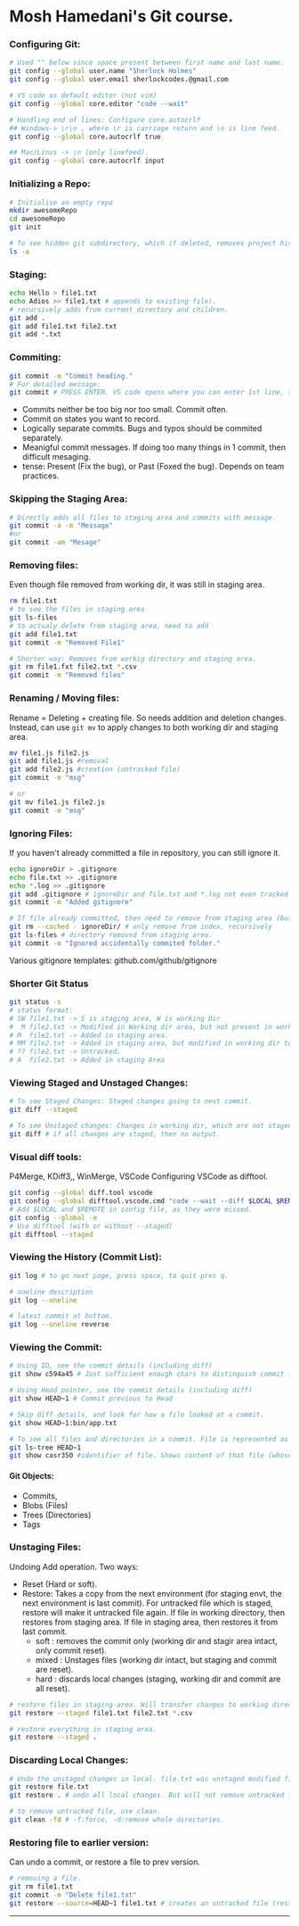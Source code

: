 # Mosh Hamedani's Git course.

### Configuring Git:

```bash
# Used "" below since space present between first name and last name.
git config --global user.name "Sherlock Holmes"
git config --global user.email sherlockcodes.@gmail.com

# VS code as default editor (not vim)
git config --global core.editor "code --wait"

# Handling end of lines: Configure core.autocrlf
## Windows-> \r\n , where \r is carriage return and \n is line feed.
git config --global core.autocrlf true

## Mac/Linus -> \n (only linefeed).
git config --global core.autocrlf input
```

### Initializing a Repo:

```bash
# Initialise an empty repo
mkdir awesomeRepo
cd awesomeRepo
git init

# To see hidden git subdirectory, which if deleted, removes project history.
ls -a
```

### Staging:

```bash
echo Hello > file1.txt
echo Adios >> file1.txt # appends to existing file).
# recursively adds from current directory and children.
git add .
git add file1.txt file2.txt
git add *.txt
```

### Commiting:

```bash
git commit -m "Commit heading."
# For detailed message:
git commit # PRESS ENTER. VS code opens where you can enter 1st line, then leave a line empty and then type detailed message from thrid line onwards.
```

- Commits neither be too big nor too small. Commit often.
- Commit on states you want to record.
- Logically separate commits. Bugs and typos should be commited separately.
- Meanigful commit messages. If doing too many things in 1 commit, then difficult mesaging.
- tense: Present (Fix the bug), or Past (Foxed the bug). Depends on team practices.

### Skipping the Staging Area:

```bash
# Directly adds all files to staging area and commits with message.
git commit -a -m "Message"
#or
git commit -am "Mesage"
```

### Removing files:

Even though file removed from working dir, it was still in staging area.

```bash
rm file1.txt
# to see the files in staging area
git ls-files
# to actualy delete from staging area, need to add
git add file1.txt
git commit -m "Removed File1"

# Shorter way: Removes from workig directory and staging area.
git rm file1.fxt file2.txt *.csv
git commit -m "Removed files"
```

### Renaming / Moving files:

Rename = Deleting + creating file. So needs addition and deletion changes. Instead, can use `git mv` to apply changes to both working dir and staging area.

```bash
mv file1.js file2.js
git add file1.js #removal
git add file2.js #creation (untracked file)
git commit -m "msg"

# or
git mv file1.js file2.js
git commit -m "msg"
```

### Ignoring Files:

If you haven't already committed a file in repository, you can still ignore it.

```bash
echo ignoreDir > .gitignore
echo file.txt >> .gitignore
echo *.log >> .gitignore
git add .gitignore # ignoreDir and file.txt and *.log not even tracked now.
git commit -m "Added gitignore"

# If file already committed, then need to remove from staging area (but not working dir).
git rm --cached - ignoreDir/ # only remove from index, recursively
git ls-files # directory removed from staging area.
git commit -m "Ignored accidentally commited folder."
```

Various gitignore templates: github.com/github/gitignore

### Shorter Git Status

```bash
git status -s
# status format:
# SW file1.txt -> S is staging area, W is working Dir
#  M file2.txt -> Modified in Working dir area, but not present in working dir.
# M  file2.txt -> Added in staging area.
# MM file2.txt -> Added in staging area, but modified in working dir too.
# ?? file2.txt -> Untracked.
# A  file2.txt -> Added in staging Area
```

### Viewing Staged and Unstaged Changes:

```bash
# To see Staged Changes: Staged changes going to next commit.
git diff --staged

# To see Unstaged changes: Changes in working dir, which are not staged yet.
git diff # if all changes are staged, then no output.
```

### Visual diff tools:

P4Merge, KDiff3,, WinMerge, VSCode
Configuring VSCode as difftool.

```bash
git config --global diff.tool vscode
git config --global difftool.vscode.cmd "code --wait --diff $LOCAL $REMOTE"
# Add $LOCAL and $REMOTE in config file, as they were missed.
git config --global -e
# Use difftool (with or without --staged)
git difftool --staged
```

### Viewing the History (Commit List):

```bash
git log # to go next page, press space, to quit pres q.

# oneline description
git log --oneline

# latest commit at bottom.
git log --oneline reverse
```

### Viewing the Commit:

```bash
# Using ID, see the commit details (including diff)
git show c594a45 # Just sufficient enough chars to distinguish commit id.

# Using Head pointer, see the commit details (including diff)
git show HEAD~1 # Commit previous to Head

# Skip diff details, and look for how a file looked at a commit.
git show HEAD~1:bin/app.txt

# To see all files and directories in a commit. File is represented as blob, and Directory is represented as tree.
git ls-tree HEAD~1
git show casr350 #identifier of file. Shows content of that file (whose identifier mentioned).
```

#### Git Objects:

- Commits,
- Blobs (Files)
- Trees (Directories)
- Tags

### Unstaging Files:

Undoing Add operation. Two ways:

- Reset (Hard or soft).
- Restore: Takes a copy from the next environment (for staging envt, the next environment is last commit). For untracked file which is staged, restore will make it untracked file again. If file in working directory, then restores from staging area. If file in staging area, then restores it from last commit.
  - soft : removes the commit only (working dir and stagir area intact, only commit reset).
  - mixed : Unstages files (working dir intact, but staging and commit are reset).
  - hard : discards local changes (staging, working dir and commit are all reset).

```bash
# restore files in staging area. Will transfer changes to working directory, and no staged changes exist for those files.
git restore --staged file1.txt file2.txt *.csv

# restore everything in staging area.
git restore --staged .
```

### Discarding Local Changes:

```bash
# Undo the unstaged changes in local. file.txt was unstaged modified file.
git restore file.txt
git restore . # undo all local changes. But will not remove untracked file.

# to remove untracked file, use clean.
git clean -fd # -f:force, -d:remove whole directories.
```

### Restoring file to earlier version:

Can undo a commit, or restore a file to prev version.

```bash
# removing a file.
git rm file1.txt
git commit -m "Delete file1.txt"
git restore --source=HEAD~1 file1.txt # creates an untracked file (restored from last commit).
```

---
